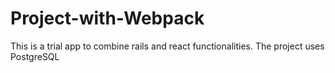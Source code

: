 # Project-with-Webpack

This is a trial app to combine rails and react functionalities. The project uses PostgreSQL
